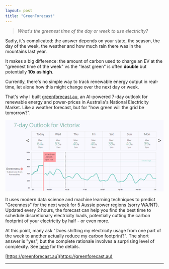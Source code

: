 ```yaml
---
layout: post
title: "GreenForecast"
---
```


> *What's the greenest time of the day or week to use electricity?* 

Sadly, it's complicated: the answer depends on your state, the season, the day of the week, the weather and how much rain there was in the mountains last year. 

It makes a big difference: the amount of carbon used to charge an EV at the "greenest time of the week" vs the "least green" is often **double** but potentially **10x as high**. 

Currently, there's no simple way to track renewable energy output in real-time, let alone how this might change over the next day or week. 

That's why I built [greenforecast.au](https://greenforecast.au), an AI-powered 7-day outlook for renewable energy and power-prices in Australia's National Electricity Market. Like a weather forecast, but for "how green will the grid be tomorrow?". 

![GreenForecast.au screenshot, showing a 7-day forecast of greenness and wholesale power price](assets/greenforecast_screenshot.png)

It uses modern data science and machine learning techniques to predict "Greenness" for the next week for 5 Aussie power regions (sorry WA/NT). Updated every 2 hours, the forecast can help you find the best time to schedule discretionary electricity loads, potentially cutting the carbon footprint of your electricity by half - or even more.

At this point, many ask "Does shifting my electricity usage from one part of the week to another actually reduce my carbon footprint?". The short answer is "yes", but the complete rationale involves a surprising level of complexity. See [here](https://greenforecast.au/TODO) for the details. 

[https://greenforecast.au](https://greenforecast.au)

---

